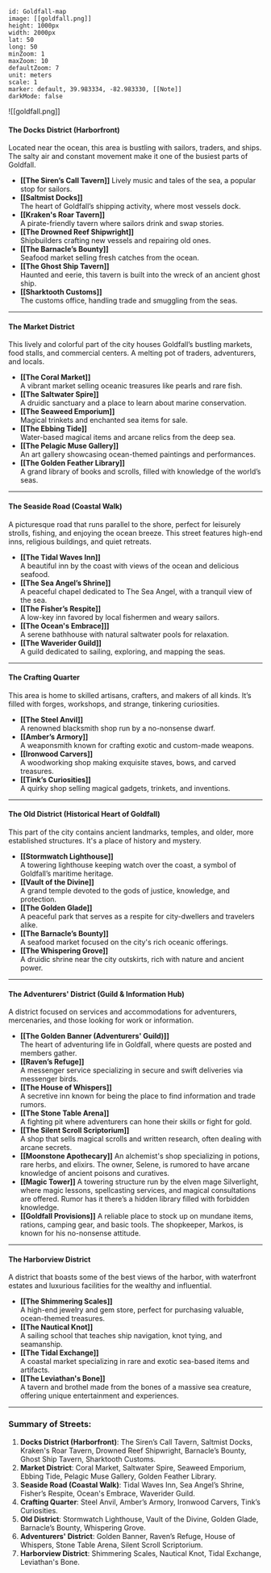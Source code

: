 
```leaflet
id: Goldfall-map
image: [[goldfall.png]]
height: 1000px
width: 2000px
lat: 50
long: 50
minZoom: 1
maxZoom: 10
defaultZoom: 7
unit: meters
scale: 1
marker: default, 39.983334, -82.983330, [[Note]]
darkMode: false
```
![[goldfall.png]]
#### **The Docks District (Harborfront)**

Located near the ocean, this area is bustling with sailors, traders, and ships. The salty air and constant movement make it one of the busiest parts of Goldfall.

- **[[The Siren’s Call Tavern]]**
    Lively music and tales of the sea, a popular stop for sailors.
- **[[Saltmist Docks]]**  
    The heart of Goldfall’s shipping activity, where most vessels dock.
- **[[Kraken's Roar Tavern]]**  
    A pirate-friendly tavern where sailors drink and swap stories.
- **[[The Drowned Reef Shipwright]]**  
    Shipbuilders crafting new vessels and repairing old ones.
- **[[The Barnacle’s Bounty]]**  
    Seafood market selling fresh catches from the ocean.
- **[[The Ghost Ship Tavern]]**  
    Haunted and eerie, this tavern is built into the wreck of an ancient ghost ship.
- **[[Sharktooth Customs]]**  
    The customs office, handling trade and smuggling from the seas.

---

#### **The Market District**

This lively and colorful part of the city houses Goldfall’s bustling markets, food stalls, and commercial centers. A melting pot of traders, adventurers, and locals.

- **[[The Coral Market]]**  
    A vibrant market selling oceanic treasures like pearls and rare fish.
- **[[The Saltwater Spire]]**  
    A druidic sanctuary and a place to learn about marine conservation.
- **[[The Seaweed Emporium]]**  
    Magical trinkets and enchanted sea items for sale.
- **[[The Ebbing Tide]]**  
    Water-based magical items and arcane relics from the deep sea.
- **[[The Pelagic Muse Gallery]]**  
    An art gallery showcasing ocean-themed paintings and performances.
- **[[The Golden Feather Library]]**  
    A grand library of books and scrolls, filled with knowledge of the world’s seas.

---

#### **The Seaside Road (Coastal Walk)**

A picturesque road that runs parallel to the shore, perfect for leisurely strolls, fishing, and enjoying the ocean breeze. This street features high-end inns, religious buildings, and quiet retreats.

- **[[The Tidal Waves Inn]]**  
    A beautiful inn by the coast with views of the ocean and delicious seafood.
- **[[The Sea Angel’s Shrine]]**  
    A peaceful chapel dedicated to The Sea Angel, with a tranquil view of the sea.
- **[[The Fisher’s Respite]]**  
    A low-key inn favored by local fishermen and weary sailors.
- **[[The Ocean's Embrace]]]**  
    A serene bathhouse with natural saltwater pools for relaxation.
- **[[The Waverider Guild]]**  
    A guild dedicated to sailing, exploring, and mapping the seas.

---

#### **The Crafting Quarter**

This area is home to skilled artisans, crafters, and makers of all kinds. It’s filled with forges, workshops, and strange, tinkering curiosities.

- **[[The Steel Anvil]]**  
    A renowned blacksmith shop run by a no-nonsense dwarf.
- **[[Amber’s Armory]]**  
    A weaponsmith known for crafting exotic and custom-made weapons.
- **[[Ironwood Carvers]]**  
    A woodworking shop making exquisite staves, bows, and carved treasures.
- **[[Tink’s Curiosities]]**  
    A quirky shop selling magical gadgets, trinkets, and inventions.

---

#### **The Old District (Historical Heart of Goldfall)**

This part of the city contains ancient landmarks, temples, and older, more established structures. It's a place of history and mystery.

- **[[Stormwatch Lighthouse]]**  
    A towering lighthouse keeping watch over the coast, a symbol of Goldfall’s maritime heritage.
- **[[Vault of the Divine]]**  
    A grand temple devoted to the gods of justice, knowledge, and protection.
- **[[The Golden Glade]]**  
    A peaceful park that serves as a respite for city-dwellers and travelers alike.
- **[[The Barnacle’s Bounty]]**  
    A seafood market focused on the city's rich oceanic offerings.
- **[[The Whispering Grove]]**  
    A druidic shrine near the city outskirts, rich with nature and ancient power.

---

#### **The Adventurers' District (Guild & Information Hub)**

A district focused on services and accommodations for adventurers, mercenaries, and those looking for work or information.

- **[[The Golden Banner (Adventurers' Guild)]]**  
    The heart of adventuring life in Goldfall, where quests are posted and members gather.
- **[[Raven’s Refuge]]**  
    A messenger service specializing in secure and swift deliveries via messenger birds.
- **[[The House of Whispers]]**  
    A secretive inn known for being the place to find information and trade rumors.
- **[[The Stone Table Arena]]**  
    A fighting pit where adventurers can hone their skills or fight for gold.
- **[[The Silent Scroll Scriptorium]]**  
    A shop that sells magical scrolls and written research, often dealing with arcane secrets.
- **[[Moonstone Apothecary]]**
	An alchemist's shop specializing in potions, rare herbs, and elixirs. The owner, Selene, is rumored to have arcane knowledge of ancient poisons and curatives.
- **[[Magic Tower]]**
	A towering structure run by the elven mage Silverlight, where magic lessons, spellcasting services, and magical consultations are offered. Rumor has it there’s a hidden library filled with forbidden knowledge.
- **[[Goldfall Provisions]]**
	A reliable place to stock up on mundane items, rations, camping gear, and basic tools. The shopkeeper, Markos, is known for his no-nonsense attitude.



---

#### **The Harborview District**

A district that boasts some of the best views of the harbor, with waterfront estates and luxurious facilities for the wealthy and influential.

- **[[The Shimmering Scales]]**  
    A high-end jewelry and gem store, perfect for purchasing valuable, ocean-themed treasures.
- **[[The Nautical Knot]]**  
    A sailing school that teaches ship navigation, knot tying, and seamanship.
- **[[The Tidal Exchange]]**  
    A coastal market specializing in rare and exotic sea-based items and artifacts.
- **[[The Leviathan's Bone]]**  
    A tavern and brothel made from the bones of a massive sea creature, offering unique entertainment and experiences.

---

### **Summary of Streets:**

1. **Docks District (Harborfront)**: The Siren’s Call Tavern, Saltmist Docks, Kraken's Roar Tavern, Drowned Reef Shipwright, Barnacle’s Bounty, Ghost Ship Tavern, Sharktooth Customs.
2. **Market District**: Coral Market, Saltwater Spire, Seaweed Emporium, Ebbing Tide, Pelagic Muse Gallery, Golden Feather Library.
3. **Seaside Road (Coastal Walk)**: Tidal Waves Inn, Sea Angel’s Shrine, Fisher’s Respite, Ocean's Embrace, Waverider Guild.
4. **Crafting Quarter**: Steel Anvil, Amber’s Armory, Ironwood Carvers, Tink’s Curiosities.
5. **Old District**: Stormwatch Lighthouse, Vault of the Divine, Golden Glade, Barnacle’s Bounty, Whispering Grove.
6. **Adventurers' District**: Golden Banner, Raven’s Refuge, House of Whispers, Stone Table Arena, Silent Scroll Scriptorium.
7. **Harborview District**: Shimmering Scales, Nautical Knot, Tidal Exchange, Leviathan's Bone.